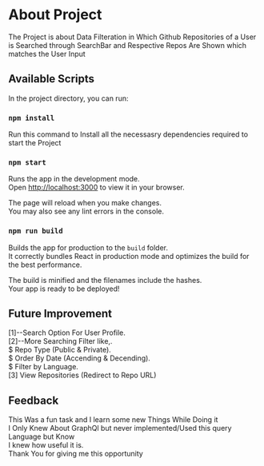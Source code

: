 # About Project
The Project is about Data Filteration in Which Github Repositories of a User is Searched through SearchBar and Respective Repos Are Shown which matches the User Input

## Available Scripts
In the project directory, you can run:

### `npm install`
Run this command to Install all the necessasry dependencies required to start the Project

### `npm start`
Runs the app in the development mode.\
Open [http://localhost:3000](http://localhost:3000) to view it in your browser.

The page will reload when you make changes.\
You may also see any lint errors in the console.

### `npm run build`

Builds the app for production to the `build` folder.\
It correctly bundles React in production mode and optimizes the build for the best performance.

The build is minified and the filenames include the hashes.\
Your app is ready to be deployed!

## Future Improvement
[1]--Search Option For User Profile.\
[2]--More Searching Filter like,.\
$ Repo Type (Public & Private).\
$ Order By Date (Accending & Decending).\
$ Filter by Language.\
[3] View Repositories (Redirect to Repo URL)

## Feedback
This Was a fun task and I learn some new Things While Doing it\
I Only Knew About GraphQl but never implemented/Used this query Language but Know \
I knew how useful it is.\
Thank You for giving me this opportunity




